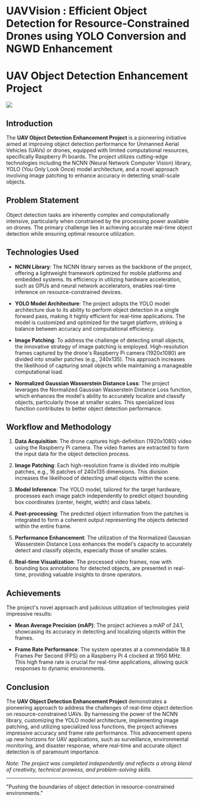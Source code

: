 # UAVVision : Efficient Object Detection for Resource-Constrained Drones using YOLO Conversion and NGWD Enhancement
# UAV Object Detection Enhancement Project


![](https://github.com/Frozensun47/UAVVision/blob/main/Extras/UAVVIsion_LOGO_GIF.gif)


## Introduction

The **UAV Object Detection Enhancement Project** is a pioneering initiative aimed at improving object detection performance for Unmanned Aerial Vehicles (UAVs) or drones, equipped with limited computational resources, specifically Raspberry Pi boards. The project utilizes cutting-edge technologies including the NCNN (Neural Network Computer Vision) library, YOLO (You Only Look Once) model architecture, and a novel approach involving image patching to enhance accuracy in detecting small-scale objects.

## Problem Statement

Object detection tasks are inherently complex and computationally intensive, particularly when constrained by the processing power available on drones. The primary challenge lies in achieving accurate real-time object detection while ensuring optimal resource utilization.

## Technologies Used

- **NCNN Library**: The NCNN library serves as the backbone of the project, offering a lightweight framework optimized for mobile platforms and embedded systems. Its efficiency in utilizing hardware acceleration, such as GPUs and neural network accelerators, enables real-time inference on resource-constrained devices.

- **YOLO Model Architecture**: The project adopts the YOLO model architecture due to its ability to perform object detection in a single forward pass, making it highly efficient for real-time applications. The model is customized and optimized for the target platform, striking a balance between accuracy and computational efficiency.

- **Image Patching**: To address the challenge of detecting small objects, the innovative strategy of image patching is employed. High-resolution frames captured by the drone's Raspberry Pi camera (1920x1080) are divided into smaller patches (e.g., 240x135). This approach increases the likelihood of capturing small objects while maintaining a manageable computational load.

- **Normalized Gaussian Wasserstein Distance Loss**: The project leverages the Normalized Gaussian Wasserstein Distance Loss function, which enhances the model's ability to accurately localize and classify objects, particularly those at smaller scales. This specialized loss function contributes to better object detection performance.

## Workflow and Methodology

1. **Data Acquisition**: The drone captures high-definition (1920x1080) video using the Raspberry Pi camera. The video frames are extracted to form the input data for the object detection process.

2. **Image Patching**: Each high-resolution frame is divided into multiple patches, e.g., 16 patches of 240x135 dimensions. This division increases the likelihood of detecting small objects within the scene.

3. **Model Inference**: The YOLO model, tailored for the target hardware, processes each image patch independently to predict object bounding box coordinates (center, height, width) and class labels.

4. **Post-processing**: The predicted object information from the patches is integrated to form a coherent output representing the objects detected within the entire frame.

5. **Performance Enhancement**: The utilization of the Normalized Gaussian Wasserstein Distance Loss enhances the model's capacity to accurately detect and classify objects, especially those of smaller scales.

6. **Real-time Visualization**: The processed video frames, now with bounding box annotations for detected objects, are presented in real-time, providing valuable insights to drone operators.

## Achievements

The project's novel approach and judicious utilization of technologies yield impressive results:

- **Mean Average Precision (mAP)**: The project achieves a mAP of 24.1, showcasing its accuracy in detecting and localizing objects within the frames.

- **Frame Rate Performance**: The system operates at a commendable 18.8 Frames Per Second (FPS) on a Raspberry Pi 4 clocked at 1950 MHz. This high frame rate is crucial for real-time applications, allowing quick responses to dynamic environments.

## Conclusion

The **UAV Object Detection Enhancement Project** demonstrates a pioneering approach to address the challenges of real-time object detection on resource-constrained UAVs. By harnessing the power of the NCNN library, customizing the YOLO model architecture, implementing image patching, and utilizing specialized loss functions, the project achieves impressive accuracy and frame rate performance. This advancement opens up new horizons for UAV applications, such as surveillance, environmental monitoring, and disaster response, where real-time and accurate object detection is of paramount importance.

*Note: The project was completed independently and reflects a strong blend of creativity, technical prowess, and problem-solving skills.*

---
"Pushing the boundaries of object detection in resource-constrained environments."
